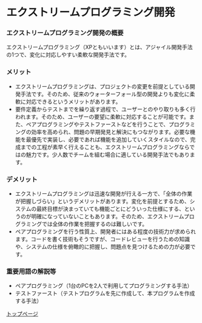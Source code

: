 # エクストリームプログラミング開発

### エクストリームプログラミング開発の概要
エクストリームプログラミング（XPともいいます）とは、アジャイル開発手法の1つで、変化に対応しやすい柔軟な開発手法です。

### メリット
- エクストリームプログラミングは、プロジェクトの変更を前提としている開発手法です。そのため、従来のウォーターフォール型の開発よりも変化に柔軟に対応できるというメリットがあります。
- 要件定義からテストまでを繰り返す過程で、ユーザーとのやり取りも多く行われます。そのため、ユーザーの要望に柔軟に対応することが可能です。また、ペアプログラミングやテストファーストなどを行うことで、プログラミングの効率を高められ、問題の早期発見と解決にもつながります。必要な機能を最優先で実装し、必要であれば機能を追加していくスタイルなので、完成までの工程が素早く行えることも、エクストリームプログラミングならではの魅力です。少人数でチームを組む場合に適している開発手法でもあります。

### デメリット
- エクストリームプログラミングは迅速な開発が行える一方で、「全体の作業が把握しづらい」というデメリットがあります。変化を前提とするため、システムの最終目標が決まっていても機能ごとにどういった仕様にする、というのが明確になっていないこともあります。そのため、エクストリームプログラミングでは全体の作業を把握するのは難しいです。
- ペアプログラミングを行う性質上、開発者にはある程度の技術力が求められます。コードを書く技術もそうですが、コードレビューを行うための知識や、システムの仕様を俯瞰的に把握し、問題点を見つけるための力が必要です。

### 重要用語の解説等
- ペアプログラミング（1台のPCを2人で利用してプログラミングする手法）
- テストファースト（テストプログラムを先に作成して、本プログラムを作成する手法）


[トップページ](./index.md)
